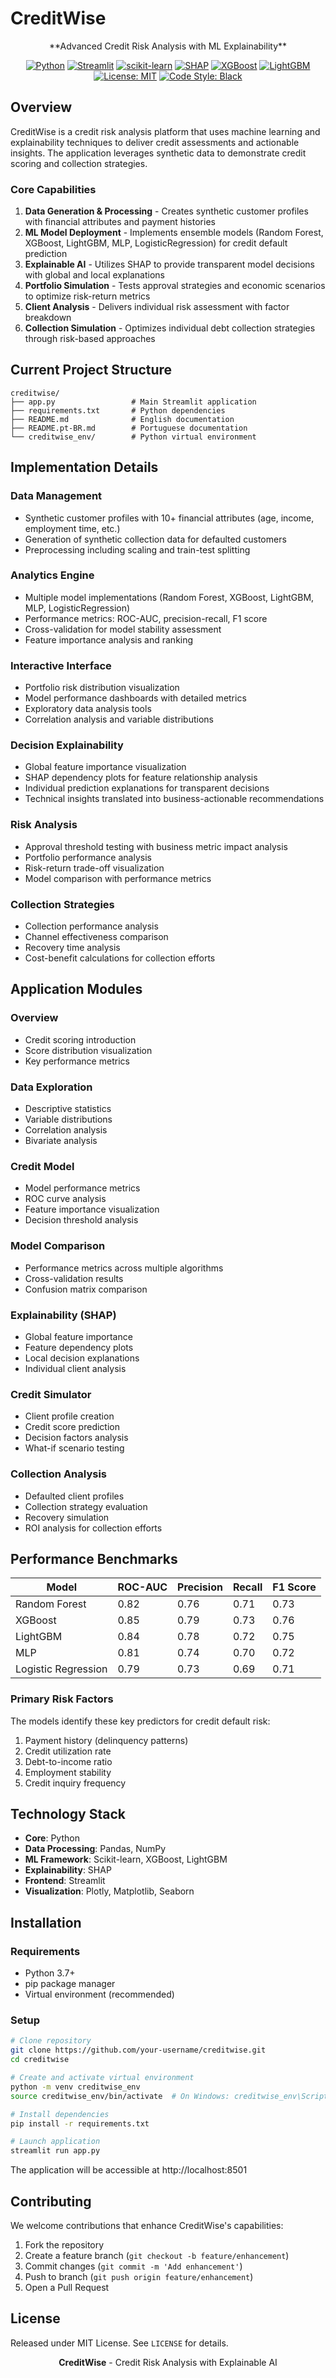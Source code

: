 # CreditWise

<div align="center">
  **Advanced Credit Risk Analysis with ML Explainability**
  
  [![Python](https://img.shields.io/badge/Python-3.7%2B-4584b6?style=flat-square&logo=python&logoColor=white)](https://www.python.org/)
  [![Streamlit](https://img.shields.io/badge/Streamlit-1.22.0-FF4B4B?style=flat-square&logo=streamlit&logoColor=white)](https://streamlit.io/)
  [![scikit-learn](https://img.shields.io/badge/scikit--learn-1.2.2-F7931E?style=flat-square&logo=scikit-learn&logoColor=white)](https://scikit-learn.org/)
  [![SHAP](https://img.shields.io/badge/SHAP-0.41.0-00C244?style=flat-square)](https://github.com/slundberg/shap)
  [![XGBoost](https://img.shields.io/badge/XGBoost-1.7.5-0073B7?style=flat-square)](https://xgboost.readthedocs.io/)
  [![LightGBM](https://img.shields.io/badge/LightGBM-3.3.5-3498DB?style=flat-square)](https://lightgbm.readthedocs.io/)
  [![License: MIT](https://img.shields.io/badge/License-MIT-yellow.svg?style=flat-square)](https://opensource.org/licenses/MIT)
  [![Code Style: Black](https://img.shields.io/badge/Code%20Style-Black-000000?style=flat-square)](https://github.com/psf/black)
</div>

## Overview

CreditWise is a credit risk analysis platform that uses machine learning and explainability techniques to deliver credit assessments and actionable insights. The application leverages synthetic data to demonstrate credit scoring and collection strategies.

### Core Capabilities

1. **Data Generation & Processing** - Creates synthetic customer profiles with financial attributes and payment histories 
2. **ML Model Deployment** - Implements ensemble models (Random Forest, XGBoost, LightGBM, MLP, LogisticRegression) for credit default prediction
3. **Explainable AI** - Utilizes SHAP to provide transparent model decisions with global and local explanations
4. **Portfolio Simulation** - Tests approval strategies and economic scenarios to optimize risk-return metrics
5. **Client Analysis** - Delivers individual risk assessment with factor breakdown
6. **Collection Simulation** - Optimizes individual debt collection strategies through risk-based approaches

## Current Project Structure

```
creditwise/
├── app.py                 # Main Streamlit application
├── requirements.txt       # Python dependencies
├── README.md              # English documentation
├── README.pt-BR.md        # Portuguese documentation
└── creditwise_env/        # Python virtual environment
```

## Implementation Details

### Data Management

- Synthetic customer profiles with 10+ financial attributes (age, income, employment time, etc.)
- Generation of synthetic collection data for defaulted customers
- Preprocessing including scaling and train-test splitting

### Analytics Engine

- Multiple model implementations (Random Forest, XGBoost, LightGBM, MLP, LogisticRegression)
- Performance metrics: ROC-AUC, precision-recall, F1 score
- Cross-validation for model stability assessment
- Feature importance analysis and ranking

### Interactive Interface

- Portfolio risk distribution visualization
- Model performance dashboards with detailed metrics
- Exploratory data analysis tools
- Correlation analysis and variable distributions

### Decision Explainability

- Global feature importance visualization
- SHAP dependency plots for feature relationship analysis
- Individual prediction explanations for transparent decisions
- Technical insights translated into business-actionable recommendations

### Risk Analysis

- Approval threshold testing with business metric impact analysis
- Portfolio performance analysis
- Risk-return trade-off visualization
- Model comparison with performance metrics

### Collection Strategies

- Collection performance analysis
- Channel effectiveness comparison
- Recovery time analysis
- Cost-benefit calculations for collection efforts

## Application Modules

### Overview
- Credit scoring introduction
- Score distribution visualization
- Key performance metrics

### Data Exploration
- Descriptive statistics
- Variable distributions
- Correlation analysis
- Bivariate analysis

### Credit Model
- Model performance metrics
- ROC curve analysis
- Feature importance visualization
- Decision threshold analysis

### Model Comparison
- Performance metrics across multiple algorithms
- Cross-validation results
- Confusion matrix comparison

### Explainability (SHAP)
- Global feature importance
- Feature dependency plots
- Local decision explanations
- Individual client analysis

### Credit Simulator
- Client profile creation
- Credit score prediction
- Decision factors analysis
- What-if scenario testing

### Collection Analysis
- Defaulted client profiles
- Collection strategy evaluation
- Recovery simulation
- ROI analysis for collection efforts

## Performance Benchmarks

| Model | ROC-AUC | Precision | Recall | F1 Score |
|-------|---------|-----------|--------|----------|
| Random Forest | 0.82 | 0.76 | 0.71 | 0.73 |
| XGBoost | 0.85 | 0.79 | 0.73 | 0.76 |
| LightGBM | 0.84 | 0.78 | 0.72 | 0.75 |
| MLP | 0.81 | 0.74 | 0.70 | 0.72 |
| Logistic Regression | 0.79 | 0.73 | 0.69 | 0.71 |

### Primary Risk Factors

The models identify these key predictors for credit default risk:
1. Payment history (delinquency patterns)
2. Credit utilization rate
3. Debt-to-income ratio
4. Employment stability
5. Credit inquiry frequency

## Technology Stack

- **Core**: Python
- **Data Processing**: Pandas, NumPy
- **ML Framework**: Scikit-learn, XGBoost, LightGBM
- **Explainability**: SHAP
- **Frontend**: Streamlit
- **Visualization**: Plotly, Matplotlib, Seaborn

## Installation

### Requirements

- Python 3.7+
- pip package manager
- Virtual environment (recommended)

### Setup

```bash
# Clone repository
git clone https://github.com/your-username/creditwise.git
cd creditwise

# Create and activate virtual environment
python -m venv creditwise_env
source creditwise_env/bin/activate  # On Windows: creditwise_env\Scripts\activate

# Install dependencies
pip install -r requirements.txt

# Launch application
streamlit run app.py
```

The application will be accessible at http://localhost:8501

## Contributing

We welcome contributions that enhance CreditWise's capabilities:

1. Fork the repository
2. Create a feature branch (`git checkout -b feature/enhancement`)
3. Commit changes (`git commit -m 'Add enhancement'`)
4. Push to branch (`git push origin feature/enhancement`)
5. Open a Pull Request

## License

Released under MIT License. See `LICENSE` for details.


<div align="center">
  <p>
    <b>CreditWise</b> - Credit Risk Analysis with Explainable AI
  </p>
</div> 
